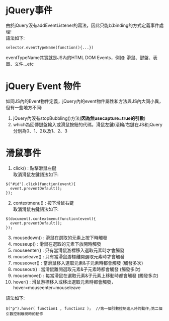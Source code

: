 # jQuery事件
由於jQuery沒有addEventListener的寫法，因此只能以binding的方式定義事件處理!  
語法如下:
```
selector.eventTypeName(function(){...})
```

eventTypeName其實就是JS內的HTML DOM Events，例如: 滑鼠、鍵盤、表單、文件...etc

# jQuery Event 物件
如同JS內的Event物件定義，jQuery內的event物件屬性和方法與JS內大同小異，但有一些地方不同:
1. jQuery內沒有stopBubbling()方法(**因為無usecapture=true的引數**)  
2. which為回傳鍵盤輸入或滑鼠按鈕的代碼，滑鼠左鍵/滾輪/右鍵在JS和jQuery分別為0、1、2以及1、2、3

# 滑鼠事件
1. click() : 點擊滑鼠左鍵  
取消滑鼠左鍵語法如下:
```
$("#id").click(function(event){
  event.preventDefault();
});
```

2. contextmenu() : 按下滑鼠右鍵  
取消滑鼠右鍵語法如下:
```
$(document).contextmenu(function(event){
  event.preventDefault();
});
```

3. mousedown() : 滑鼠在選取的元素上按下時觸發
4. mouseup() : 滑鼠在選取的元素下放開時觸發
5. mouseenter() : 只有當滑鼠游標移入選取元素時才會觸發
6. mouseleave() : 只有當滑鼠游標離開選取元素時才會觸發
7. mouseover() : 當滑鼠移入選取元素&子元素時都會觸發 (觸發多次)
8. mouseout() : 當滑鼠離開選取元素&子元素時都會觸發 (觸發多次)
9. mousemove() : 每當滑鼠在選取元素&子元素上移動時都會觸發 (觸發多次)
10. hover() : 滑鼠游標移入或移出選取元素時都會觸發，hover=mouseenter+mouseleave 

語法如下:
```
$("p").hover( function1 , function2 );  //第一個引數控制進入時的動作;第二個引數控制離開時的動作
```
